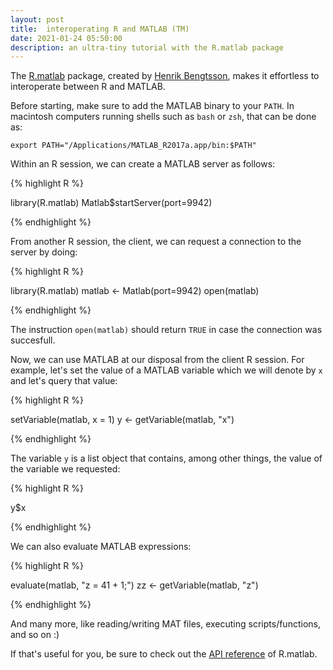 ```yaml
---
layout: post
title:  interoperating R and MATLAB (TM)
date: 2021-01-24 05:50:00
description: an ultra-tiny tutorial with the R.matlab package
---
```


The [R.matlab](https://github.com/HenrikBengtsson/R.matlab) package,
created by [Henrik Bengtsson](https://github.com/HenrikBengtsson/), makes it effortless
to interoperate between R and MATLAB.

Before starting, make sure to add the MATLAB binary to your ``PATH``.
In macintosh computers running shells such as ``bash`` or ``zsh``, that can be done as:

```
export PATH="/Applications/MATLAB_R2017a.app/bin:$PATH"
```

Within an R session, we can create a MATLAB server as follows:

{% highlight R %}

library(R.matlab)
Matlab$startServer(port=9942)

{% endhighlight %}

From another R session, the client, we can request a connection to the server by doing:

{% highlight R %}

library(R.matlab)
matlab <- Matlab(port=9942)
open(matlab)

{% endhighlight %}

The instruction ``open(matlab)`` should return ``TRUE`` in case the connection was succesfull.

Now, we can use MATLAB at our disposal from the client R session. For example, let's set the value
of a MATLAB variable which we will denote by ``x`` and let's query that value:

{% highlight R %}

setVariable(matlab, x = 1)
y <- getVariable(matlab, "x")

{% endhighlight %}

The variable ``y`` is a list object that contains, among other things, the value of the variable we requested:

{% highlight R %}

y$x

{% endhighlight %}

We can also evaluate MATLAB expressions:

{% highlight R %}

evaluate(matlab, "z = 41 + 1;")
zz <- getVariable(matlab, "z")

{% endhighlight %}

And many more, like reading/writing MAT files, executing scripts/functions, and so on :)

If that's useful for you, be sure to check out the [API reference](https://cran.r-project.org/web/packages/R.matlab/R.matlab.pdf) of R.matlab.
